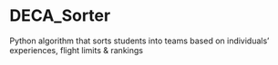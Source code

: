 # DECA_Sorter
Python algorithm that sorts students into teams based on individuals’ experiences, flight limits &amp; rankings
